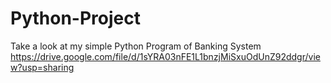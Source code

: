 # Python-Project
Take a look at my simple Python Program of Banking System
https://drive.google.com/file/d/1sYRA03nFE1L1bnzjMiSxuOdUnZ92ddgr/view?usp=sharing
